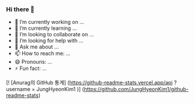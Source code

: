 ### Hi there 👋

- 🔭 I’m currently working on ...
- 🌱 I’m currently learning ...
- 👯 I’m looking to collaborate on ...
- 🤔 I’m looking for help with ...
- 💬 Ask me about ...
- 📫 How to reach me: ...
- 😄 Pronouns: ...
- ⚡ Fun fact: ...

[! [Anurag의 GitHub 통계] (https://github-readme-stats.vercel.app/api ? username = JungHyeonKim1 )] (https://github.com/JungHyeonKim1/github-readme-stats)
